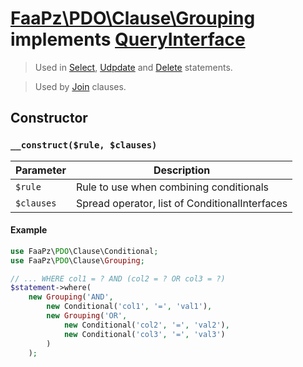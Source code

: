# [FaaPz\PDO\Clause\Grouping](../../src/Clause/Grouping.php) implements [QueryInterface](../QueryInterface.md)

> Used in [Select](../Statement/Select.md), [Udpdate](../Statement/Update.md) and [Delete](../Statement/Delete.md) statements.

> Used by [Join](../Clause/Join.md) clauses.

## Constructor

### `__construct($rule, $clauses)`

Parameter     | Description
------------- | -----------------------------------------
`$rule`       | Rule to use when combining conditionals
`$clauses`    | Spread operator, list of ConditionalInterfaces

#### Example

```php
use FaaPz\PDO\Clause\Conditional;
use FaaPz\PDO\Clause\Grouping;

// ... WHERE col1 = ? AND (col2 = ? OR col3 = ?)
$statement->where(
    new Grouping('AND',
        new Conditional('col1', '=', 'val1'),
        new Grouping('OR', 
            new Conditional('col2', '=', 'val2'),
            new Conditional('col3', '=', 'val3')
        )
    );
```

